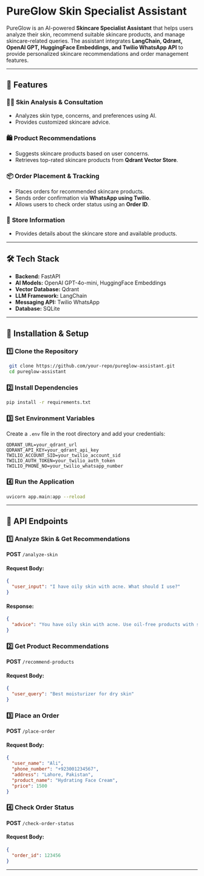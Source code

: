 # PureGlow Skin Specialist Assistant

PureGlow is an AI-powered **Skincare Specialist Assistant** that helps users analyze their skin, recommend suitable skincare products, and manage skincare-related queries. The assistant integrates **LangChain, Qdrant, OpenAI GPT, HuggingFace Embeddings, and Twilio WhatsApp API** to provide personalized skincare recommendations and order management features.

---

## 🚀 Features

### 🧑‍⚕️ **Skin Analysis & Consultation**

- Analyzes skin type, concerns, and preferences using AI.
- Provides customized skincare advice.

### 🛍️ **Product Recommendations**

- Suggests skincare products based on user concerns.
- Retrieves top-rated skincare products from **Qdrant Vector Store**.

### 📦 **Order Placement & Tracking**

- Places orders for recommended skincare products.
- Sends order confirmation via **WhatsApp using Twilio**.
- Allows users to check order status using an **Order ID**.

### 🏬 **Store Information**

- Provides details about the skincare store and available products.

---

## 🛠️ Tech Stack

- **Backend:** FastAPI
- **AI Models:** OpenAI GPT-4o-mini, HuggingFace Embeddings
- **Vector Database:** Qdrant
- **LLM Framework:** LangChain
- **Messaging API:** Twilio WhatsApp
- **Database:** SQLite

---

## 📌 Installation & Setup

### 1️⃣ **Clone the Repository**

```bash
 git clone https://github.com/your-repo/pureglow-assistant.git
 cd pureglow-assistant
```

### 2️⃣ **Install Dependencies**

```bash
pip install -r requirements.txt
```

### 3️⃣ **Set Environment Variables**

Create a `.env` file in the root directory and add your credentials:

```env
QDRANT_URL=your_qdrant_url
QDRANT_API_KEY=your_qdrant_api_key
TWILIO_ACCOUNT_SID=your_twilio_account_sid
TWILIO_AUTH_TOKEN=your_twilio_auth_token
TWILIO_PHONE_NO=your_twilio_whatsapp_number
```

### 4️⃣ **Run the Application**

```bash
uvicorn app.main:app --reload
```

---

## 🔧 API Endpoints

### **1️⃣ Analyze Skin & Get Recommendations**

**POST** `/analyze-skin`

#### Request Body:

```json
{
  "user_input": "I have oily skin with acne. What should I use?"
}
```

#### Response:

```json
{
  "advice": "You have oily skin with acne. Use oil-free products with salicylic acid."
}
```

### **2️⃣ Get Product Recommendations**

**POST** `/recommend-products`

#### Request Body:

```json
{
  "user_query": "Best moisturizer for dry skin"
}
```

### **3️⃣ Place an Order**

**POST** `/place-order`

#### Request Body:

```json
{
  "user_name": "Ali",
  "phone_number": "+923001234567",
  "address": "Lahore, Pakistan",
  "product_name": "Hydrating Face Cream",
  "price": 1500
}
```

### **4️⃣ Check Order Status**

**POST** `/check-order-status`

#### Request Body:

```json
{
  "order_id": 123456
}
```

---
